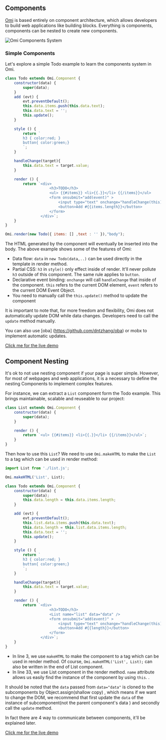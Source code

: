 <h2 id="components">Components</h2>

[Omi](https://github.com/AlloyTeam/omi) is based entirely on component architecture, which allows developers to build web applications like building blocks. Everything is components, components can be nested to create new components.

![Omi Components System](http://images2015.cnblogs.com/blog/105416/201702/105416-20170210093427338-1536910080.png)

### Simple Components

Let's explore a simple Todo example to learn the components system in Omi.

```js
class Todo extends Omi.Component {
    constructor(data) {
        super(data);
    }
    add (evt) {
        evt.preventDefault();
        this.data.items.push(this.data.text);
        this.data.text = '';
        this.update();
    }

    style () {
        return `
        h3 { color:red; }
        button{ color:green;}
        `;
    }

    handleChange(target){
        this.data.text = target.value;
    }

    render () {
        return `<div>
                    <h3>TODO</h3>
                    <ul> {{#items}} <li>{{.}}</li> {{/items}}</ul>
                    <form onsubmit="add(event)" >
                        <input type="text" onchange="handleChange(this)"  value="{{text}}"  />
                        <button>Add #{{items.length}}</button>
                    </form>
                </div>`;
    }
}

Omi.render(new Todo({ items: [] ,text : '' }),"body");
```

The HTML generated by the component will eventually be inserted into the body. The above example shows some of the features of Omi:

- Data flow: `data` in `new Todo(data,..)` can be used directly in the template in render method.
- Partial CSS: `h3` in `style()` only effect inside of render. It'll never pollute `h3`  outside of this component. The same rule applies to `button`.
- Declarative event binding: `onchange` will call `handleChange` that inside of the component. `this` refers to the current DOM element, `event` refers to the current DOM Event Object.
- You need to manually call the `this.update()` method to update the component

It is important to note that, for more freedom and flexibility, Omi does not automatically update DOM while data changes. Developers need to call the `update` method manually.

You can also use [oba] (https://github.com/dntzhang/oba) or mobx to implement automatic updates.

<a href="http://alloyteam.github.io/omi/website/redirect.html?type=todo" target="_blank">Click me for the live demo</a>

## Component Nesting

It's ok to not use nesting component if your page is super simple. However, for most of webpages and web applications, it is a necessary to define the nesting Components to implement complex features.

For instance, we can extract a `List` component form the Todo example. This brings maintainable, scalable and reuseable to our project:

```js
class List extends Omi.Component {
    constructor(data) {
        super(data);
    }

    render () {
        return `<ul> {{#items}} <li>{{.}}</li> {{/items}}</ul>`;
    }
}
```

Then how to use this `List`? We need to use `Omi.makeHTML` to make the `List` to a tag which can be used in render method:

```js
import List from './list.js';

Omi.makeHTML('List', List);

class Todo extends Omi.Component {
    constructor(data) {
        super(data);
        this.data.length = this.data.items.length;
    }

    add (evt) {
        evt.preventDefault();
        this.list.data.items.push(this.data.text);
        this.data.length = this.list.data.items.length;
        this.data.text = '';
        this.update();
    }

    style () {
        return `
        h3 { color:red; }
        button{ color:green;}
        `;
    }

    handleChange(target){
        this.data.text = target.value;
    }

    render () {
        return `<div>
                    <h3>TODO</h3>
                    <List name="list" data="data" />
                    <form onsubmit="add(event)" >
                        <input type="text" onchange="handleChange(this)"  value="{{text}}"  />
                        <button>Add #{{length}}</button>
                    </form>
                </div>`;
    }
}
```

- In line 3, we use `makeHTML` to make the component to a tag which can be used in render method. Of course, `Omi.makeHTML('List', List);` can also be written in the end of List component.
- In line 33, we use List component in the render method. `name` attribute allows us easily find the instance of the component by using `this`. .

It should be noted that the `data` passed from `data="data"` is cloned to the subcomponents by Object.assign(shallow  copy) , which means if we want to change the DOM, we recommend  that first update the `data` of the instance of subcomponent(not the parent component's data ) and secondly call the `update` method.

In fact there are 4 way to communicate between components, it'll be explained later.

<a href="http://alloyteam.github.io/omi/website/redirect.html?type=todo_nest" target="_blank">Click me for the live demo</a>
